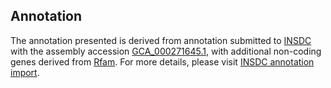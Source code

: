

Annotation
----------

The annotation presented is derived from annotation submitted to
[INSDC](http://www.insdc.org) with the assembly accession
[GCA\_000271645.1](http://www.ebi.ac.uk/ena/data/view/GCA_000271645.1),
with additional non-coding genes derived from
[Rfam](http://rfam.xfam.org/). For more details, please visit [INSDC
annotation
import](http://ensemblgenomes.org/info/data/insdc_annotation).
